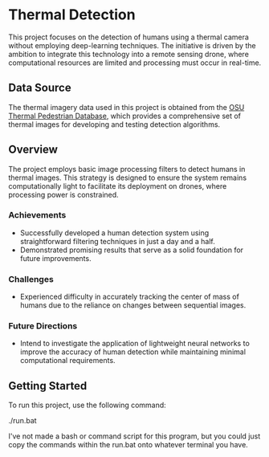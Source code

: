 
# Thermal Detection

This project focuses on the detection of humans using a thermal camera without employing deep-learning techniques. The initiative is driven by the ambition to integrate this technology into a remote sensing drone, where computational resources are limited and processing must occur in real-time.

## Data Source

The thermal imagery data used in this project is obtained from the [OSU Thermal Pedestrian Database](http://vcipl-okstate.org/pbvs/bench/Data/03/download.html), which provides a comprehensive set of thermal images for developing and testing detection algorithms.

## Overview

The project employs basic image processing filters to detect humans in thermal images. This strategy is designed to ensure the system remains computationally light to facilitate its deployment on drones, where processing power is constrained.

### Achievements

- Successfully developed a human detection system using straightforward filtering techniques in just a day and a half.
- Demonstrated promising results that serve as a solid foundation for future improvements.

### Challenges

- Experienced difficulty in accurately tracking the center of mass of humans due to the reliance on changes between sequential images.

### Future Directions

- Intend to investigate the application of lightweight neural networks to improve the accuracy of human detection while maintaining minimal computational requirements.

## Getting Started

To run this project, use the following command:

./run.bat


I've not made a bash or command script for this program, but you could just copy the commands within the run.bat onto whatever terminal you have. 
